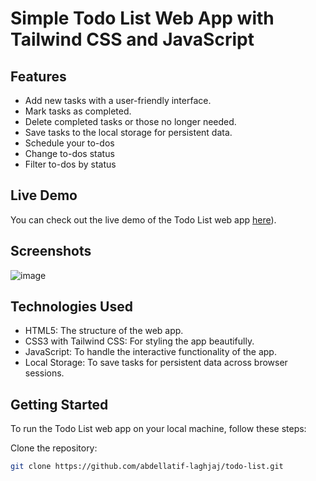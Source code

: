 # Simple Todo List Web App with Tailwind CSS and JavaScript

## Features

- Add new tasks with a user-friendly interface.
- Mark tasks as completed.
- Delete completed tasks or those no longer needed.
- Save tasks to the local storage for persistent data.
- Schedule your to-dos
- Change to-dos status
- Filter to-dos by status

## Live Demo

You can check out the live demo of the Todo List web app [here](https://abdellatif-laghjaj.github.io/todo-list/)).

## Screenshots

![image](https://github.com/abdellatif-laghjaj/todo-list/assets/79521157/2bc510e2-5f2f-456b-acc2-31b8c8232d93)


## Technologies Used

- HTML5: The structure of the web app.
- CSS3 with Tailwind CSS: For styling the app beautifully.
- JavaScript: To handle the interactive functionality of the app.
- Local Storage: To save tasks for persistent data across browser sessions.

## Getting Started

To run the Todo List web app on your local machine, follow these steps:

Clone the repository:

```bash
git clone https://github.com/abdellatif-laghjaj/todo-list.git
```
